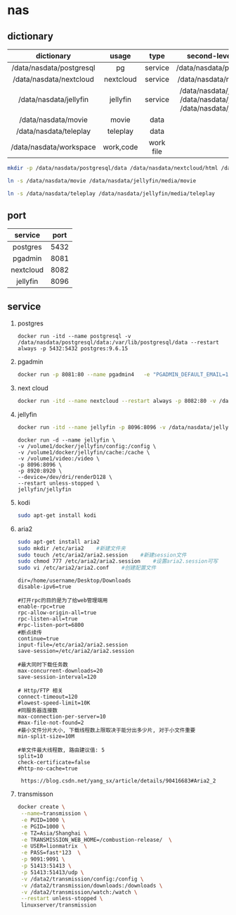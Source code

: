 # nas
## dictionary
dictionary | usage | type | second-level directory
:---:|:---:|:-----:|:---:
/data/nasdata/postgresql | pg        | service   | /data/nasdata/postgresql/data
/data/nasdata/nextcloud  | nextcloud | service   | /data/nasdata/nextcloud/html
/data/nasdata/jellyfin   | jellyfin  | service   | /data/nasdata/jellyfin/config /data/nasdata/jellyfin/cache /data/nasdata/jellyfin/media
/data/nasdata/movie      | movie     | data      |
/data/nasdata/teleplay   | teleplay  | data      |
/data/nasdata/workspace  | work,code | work file | 


```bash 
mkdir -p /data/nasdata/postgresql/data /data/nasdata/nextcloud/html /data/nasdata/jellyfin/config /data/nasdata/jellyfin/cache /data/nasdata/movie  /data/nasdata/teleplay /data/nasdata/workspace

ln -s /data/nasdata/movie /data/nasdata/jellyfin/media/movie

ln -s /data/nasdata/teleplay /data/nasdata/jellyfin/media/teleplay
```
## port
| service | port |
|:----:|:---:|
|postgres |5432 |
|pgadmin | 8081 |
|nextcloud| 8082|
|jellyfin | 8096 |

## service
1. postgres
    ```
    docker run -itd --name postgresql -v  /data/nasdata/postgresql/data:/var/lib/postgresql/data --restart always -p 5432:5432 postgres:9.6.15 
    ```
    
2. pgadmin
   ```bash
   docker run -p 8081:80 --name pgadmin4   -e "PGADMIN_DEFAULT_EMAIL=1149733622@qq.com"      -e "PGADMIN_DEFAULT_PASSWORD=fast*123"   -d dpage/pgadmin4
   ```
   
3. next cloud
    ```bash
    docker run -itd --name nextcloud --restart always -p 8082:80 -v /data/nasdata/nextcloud/html:/var/www/html  nextcloud
    ```
    
4. jellyfin
   ```bash 
   docker run -itd --name jellyfin -p 8096:8096 -v /data/nasdata/jellyfin/config:/config -v /data/nasdata/jellyfin/cache:/cache -v /data/nasdata/jellyfin/media:/media  jellyfin/jellyfin
   ```
   
   ```
   docker run -d --name jellyfin \
   -v /volume1/docker/jellyfin/config:/config \
   -v /volume1/docker/jellyfin/cache:/cache \
   -v /volume1/video:/video \
   -p 8096:8096 \
   -p 8920:8920 \
   --device=/dev/dri/renderD128 \
   --restart unless-stopped \
   jellyfin/jellyfin
   ```
   
   
   
5. kodi

   ```bash
   sudo apt-get install kodi 
   ```

6. aria2
   ```bash 
   sudo apt-get install aria2
   sudo mkdir /etc/aria2    #新建文件夹 
   sudo touch /etc/aria2/aria2.session    #新建session文件
   sudo chmod 777 /etc/aria2/aria2.session    #设置aria2.session可写 
   sudo vi /etc/aria2/aria2.conf    #创建配置文件
   ```
   ```
   dir=/home/username/Desktop/Downloads 
   disable-ipv6=true
   
   #打开rpc的目的是为了给web管理端用
   enable-rpc=true
   rpc-allow-origin-all=true
   rpc-listen-all=true
   #rpc-listen-port=6800
   #断点续传
   continue=true
   input-file=/etc/aria2/aria2.session
   save-session=/etc/aria2/aria2.session
   
   #最大同时下载任务数
   max-concurrent-downloads=20
   save-session-interval=120
   
   # Http/FTP 相关
   connect-timeout=120
   #lowest-speed-limit=10K
   #同服务器连接数
   max-connection-per-server=10
   #max-file-not-found=2
   #最小文件分片大小, 下载线程数上限取决于能分出多少片, 对于小文件重要
   min-split-size=10M
   
   #单文件最大线程数, 路由建议值: 5
   split=10
   check-certificate=false
   #http-no-cache=true
   ```
   ```
    https://blog.csdn.net/yang_sx/article/details/90416683#Aria2_2
   ```

7. transmisson
   ```bash
   docker create \
    --name=transmission \
    -e PUID=1000 \
    -e PGID=1000 \
    -e TZ=Asia/Shanghai \
    -e TRANSMISSION_WEB_HOME=/combustion-release/  \
    -e USER=lionmatrix  \
    -e PASS=fast*123  \
    -p 9091:9091 \
    -p 51413:51413 \
    -p 51413:51413/udp \
    -v /data2/transmission/config:/config \
    -v /data2/transmission/downloads:/downloads \
    -v /data2/transmission/watch:/watch \
    --restart unless-stopped \
    linuxserver/transmission
   ```
  ```

  ```

  ```

  ```